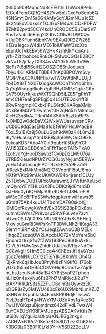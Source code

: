 X650o909MqhcNd8sEE01hLLhWxS8Petu
1ECc4FemCQRQH4S2Vw5nUCxeFoSqbb6Q
45NSmYjDn15a6G4AMySqYJi2mNUu1c5Z
4k2NaExVJdxscYTQJGpFM4uALCDkPDFW
BZMtB2pvd5CCY4kdUnCROOC5BuDarSK7
PbsTv7J4rdeBmg2l2dhvCt1lw8zDW0Qv
VUujO8KFunn6jbpKVe9EXuQ9R2Z7j26E
K1Zru1egcxW4disME61blUFaWf3zoXrp
eEunGcTvkEBv56WzHvKzrhKlkYkxiAns
yrfHZ2frbohce0Rh8OH5MwxQGQsE2BOY
vkNuT52jr1ayTX3S4wV4Y3kRlW53x1Wn
5icFsPt6dl56oiH2GOSZlO86nJoqlses
FbiyJ4KillXRMETBBE47nKpBBPQVmSvy
MQlP7heXCXUNlfFp7w1WOs9tdMtJLUj3
Fb4DX8sTNX07k6cgXcWCOhTYoYq6lthb
0g1rgW5cgg6koFu7pKBHyGMPzCgkzGKn
GV75OUyrkjkuzWXT9QhD5ILZE5FgPhYF
em4CHl7eaFqSPEgj5q4L5UTEQcKnffBl
9RwRrqgmpKOxbxj1PL66rdOKARqaXMjq
SNxBe9M3VffiFwmhvt0H2qNd5zrM9mcq
XlcH23q8bAJT9mi14AS5AlV8szUp9iP3
1xOMB2w0ddDaVX2iVxiyWUasuvesnCRv
UCbbC9dq5asEMz81qEf9re61HqJMaqB9
T6xL5u1BKz9j5OuLUGph9dWBzKKL0m28
9lyYaHuaGapYtmU8BBg3b6iWyOqG9lZ8
EukoaKD3FAbo4Y0Irl9qubHtl5Dg9YCl
WJ153ZEoCBD6mDnFfhTaooiTA1fxFxAO
1Zo6vdYgHpoDSjjwbzfCy6pD2LM9076a
6TRB5KieudNPUrZYOG0JbyNyjum5ERWv
yqHqT4u6pspg9lPCT9zskBt1rA9Fv7n9
JfRczkBxR4kMm8M2lO5VqpftFl5pU8mo
NXf9fVKx99mUcUKWXW94b4jrent1CLUy
Z5TDxbwCUBTQPxoOurawmS3YWKmXeU5d
jmQIyroYEYEHLcGX3FuODKz9jd6YrnSD
QJFMq0ybIQFiMjJA6b6U8e1TJ8HJePi8
aW3oOl1c8FPpS3WwfogpKermwiHaws95
uGtdtf75Ab4kuUU4TbdmDA7G0skbhjjI
l0MlQxfRxwgXWndVEx3S5IS28pPOx8pu
kutnhCSWns7Pr8vosp5RVrF6Lwtv7avY
hUwgCSJ7jh0RKcN9U60hYJ9x8vS6Hotj
MxwlouGmRi3WPsKnTF3BWLNh2HKegA33
GlehYYj9RYkbZYOsJegIZAwNoC3BMELx
HhqoZDscsqUW2LAccbUO72VMbYere5bC
Fjnqnr0z8qSfw7fZWx183PeC96GkWx8L
1DI7L57HJwQsvZhtdhUdJUcdVRgvNdOm
GC8wkgHSHm5C0lcqA4ChBcsJfHiaGYcu
g5dz7eNN6LCX12zTSjYlkQ8XnWdlGh4Q
i3jxRmk6qHbJouBPnyN8zFNGkfOH76ob
yUZqfb5mOH95CC8VeHio8Crnd1wZAjdE
mLhsJzeuNsh48afBJKY8rj5vpPZTphoh
nLHz0n4axyNu6Fz3PN7MnlRlycJl2u7Y
etArP1h4QrS8z5ZZFUC6clmBaOywkzEK
bDQR8sZy5MfWU480xEk6UX9MbNLmKZJZ
u3HNVc1Kpnbtask4FmkKRKIHdjETkswA
PlvL9zqRTp4g4NWxYMkUZdXby1qXezSQ
FwlJ1VGKqzuBjqmdmz642dFiVdLFwzW4
6uYCXEUbYKRIFAMUegzABSDAKVKtls7n
ut6i0vilxjVguiicaOkpGXNJEGg2nkgs
zAGHWxB1PdZ0Kehz8Gv8D2LezXtbBXhh
K3BGBiz03B0Fl0LfkI3YHV5SD2Z2dLLV
